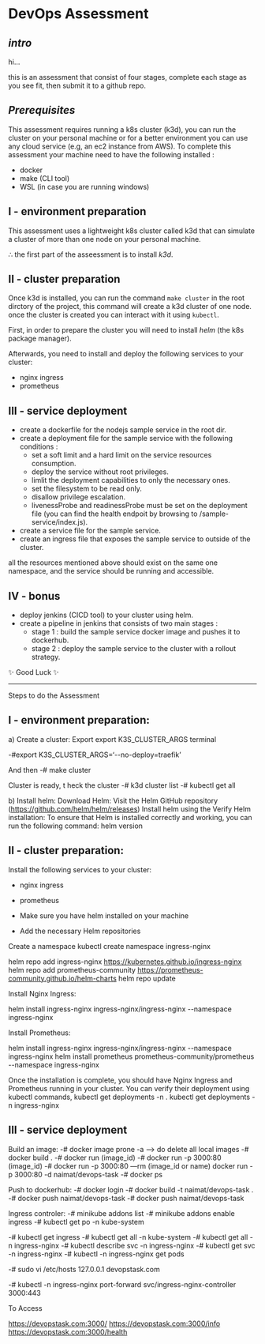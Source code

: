 # DevOps Assessment
## _intro_

hi...

this is an assessment that consist of four stages, complete each stage as you see fit, then submit it to a github repo.

## _Prerequisites_

This assessment requires running a k8s cluster (k3d), you can run the cluster on your personal machine or for a better environment you can use any cloud service (e.g, an ec2 instance from AWS).
To complete this assessment your machine need to have the following installed :

- docker
- make (CLI tool)
- WSL (in case you are running windows)


## I - environment preparation

This assessment uses a lightweight k8s cluster called k3d that can simulate a cluster of more than one node on your personal machine. 

∴ the first part of the asseessment is to install _k3d_.

## II - cluster preparation 

Once k3d is installed, you can run the command `make cluster` in the root dirctory of the project, this command will create a k3d cluster of one node. once the cluster is created you can interact with it using `kubectl`.

First, in order to prepare the cluster you will need to install _helm_ (the k8s package manager). 

Afterwards, you need to install and deploy the following services to your cluster: 

- nginx ingress 
- prometheus 

## III - service deployment

- create a dockerfile for the nodejs sample service in the root dir.
- create a deployment file for the sample service with the following conditions :
    - set a soft limit and a hard limit on the service resources consumption.
    - deploy the service without root privileges.
    - limlit the deployment capabilities to only the necessary ones.
    - set the filesystem to be read only.
    - disallow privilege escalation.
    - livenessProbe and readinessProbe must be set on the deployment file (you can find the health endpoit by browsing to /sample-service/index.js).
- create a service file for the sample service.
- create an ingress file that exposes the sample service to outside of the cluster.

all the resources mentioned above should exist on the same one namespace, and the service should be running and accessible. 

## IV - bonus

- deploy jenkins (CICD tool) to your cluster using helm.
- create a pipeline in jenkins that consists of two main stages : 
    - stage 1 : build the sample service docker image and pushes it to dockerhub.
    - stage 2 : deploy the sample service to the cluster with a rollout strategy.


 ✨ Good Luck ✨

 ------------------------------------------------------------------------
 Steps to do the Assessment

## I - environment preparation:
a) Create a cluster:
Export export K3S_CLUSTER_ARGS terminal

-#export K3S_CLUSTER_ARGS=‘--no-deploy=traefik’

And then 
-# make cluster

Cluster is ready, t heck the cluster
-# k3d cluster list 
-# kubectl get all 

b) Install helm:
Download Helm: Visit the Helm GitHub repository (https://github.com/helm/helm/releases)
Install helm using the 
Verify Helm installation: To ensure that Helm is installed correctly and working, you can run the following command:
helm version


## II - cluster preparation:
Install the following services to your cluster: 
- nginx ingress
- prometheus

- Make sure you have helm installed on your machine 
- Add the necessary Helm repositories 

Create a namespace 
kubectl create namespace ingress-nginx

helm repo add ingress-nginx https://kubernetes.github.io/ingress-nginx
helm repo add prometheus-community https://prometheus-community.github.io/helm-charts
helm repo update

Install Nginx Ingress:

helm install ingress-nginx ingress-nginx/ingress-nginx --namespace ingress-nginx

Install Prometheus:

helm install ingress-nginx ingress-nginx/ingress-nginx --namespace ingress-nginx
helm install prometheus prometheus-community/prometheus --namespace ingress-nginx

Once the installation is complete, you should have Nginx Ingress and Prometheus running in your cluster. You can verify their deployment using kubectl commands,
kubectl get deployments -n <namespace>.
kubectl get deployments -n ingress-nginx

## III - service deployment
Build an image:
-# docker image prone -a —> do delete all local images
-# docker build .
-# docker run (image_id)
-# docker run -p 3000:80 (image_id)
-# docker run -p 3000:80 —rm (image_id or name)
docker run -p 3000:80 -d naimat/devops-task
-# docker ps 


Push to dockerhub:
-# docker login
-# docker build -t naimat/devops-task .
-# docker push naimat/devops-task
-# docker push naimat/devops-task

Ingress controler:
-# minikube addons list
-# minikube addons enable ingress
-# kubectl get po -n kube-system

-# kubectl get ingress
-# kubectl get all -n kube-system
-# kubectl get all -n ingress-nginx
-# kubectl describe svc -n ingress-nginx
-# kubectl get svc -n ingress-nginx
-# kubectl -n ingress-nginx get pods 

-# sudo vi /etc/hosts 
127.0.0.1  devopstask.com

-# kubectl -n ingress-nginx port-forward svc/ingress-nginx-controller 3000:443
 
To Access 

https://devopstask.com:3000/
https://devopstask.com:3000/info
https://devopstask.com:3000/health
